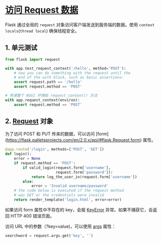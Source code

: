 # [访问 Request 数据](https://flask.palletsprojects.com/en/2.0.x/quickstart/#accessing-request-data)

Flask 通过全局的 `request` 对象访问客户端发送到服务端的数据。使用 `context locals`(`thread local`) 确保线程安全。

## 1. 单元测试

```py
from flask import request

with app.test_request_context('/hello', method='POST'):
    # now you can do something with the request until the
    # end of the with block, such as basic assertions:
    assert request.path == '/hello'
    assert request.method == 'POST'

# 传递整个 WSGI 环境给 request_context() 方法
with app.request_context(environ):
    assert request.method == 'POST'
```

## 2. [Request](https://flask.palletsprojects.com/en/2.0.x/api/#flask.Request) 对象

为了访问 POST 和 PUT 传来的数据，可以访问 [form] (https://flask.palletsprojects.com/en/2.0.x/api/#flask.Request.form) 属性。

```py
@app.route('/login', methods=['POST', 'GET'])
def login():
    error = None
    if request.method == 'POST':
        if valid_login(request.form['username'],
                       request.form['password']):
            return log_the_user_in(request.form['username'])
        else:
            error = 'Invalid username/password'
    # the code below is executed if the request method
    # was GET or the credentials were invalid
    return render_template('login.html', error=error)
```

如果访问 form 属性中不存在的 key，会报 [KeyError](https://docs.python.org/3/library/exceptions.html#KeyError) 异常。如果不捕获它，会返回 HTTP 400 错误页面。

访问 URL 中的参数（?key=value)，可以使用 [args](https://flask.palletsprojects.com/en/2.0.x/api/#flask.Request.args) 属性：

```py
searchword = request.args.get('key', '')
```
